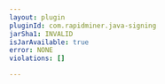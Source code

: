 ```yaml
---
layout: plugin
pluginId: com.rapidminer.java-signing
jarSha1: INVALID
isJarAvailable: true
error: NONE
violations: []

---
```

